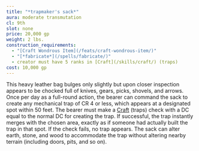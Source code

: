 ```yaml
---
title: "*trapmaker's sack*"
aura: moderate transmutation
cl: 9th
slot: none
price: 20,000 gp
weight: 2 lbs.
construction_requirements:
  - "[Craft Wondrous Item](/feats/craft-wondrous-item/)"
  - "[*fabricate*](/spells/fabricate/)"
  - creator must have 5 ranks in [Craft](/skills/craft/) (traps)
cost: 10,000 gp
---
```


This heavy leather bag bulges only slightly but upon closer inspection appears to be chocked full of knives, gears, picks, shovels, and arrows. Once per day as a full-round action, the bearer can command the sack to create any mechanical trap of CR 4 or less, which appears at a designated spot within 50 feet. The bearer must make a [Craft](/skills/craft/) (traps) check with a DC equal to the normal DC for creating the trap. If successful, the trap instantly merges with the chosen area, exactly as if someone had actually built the trap in that spot. If the check fails, no trap appears. The sack can alter earth, stone, and wood to accommodate the trap without altering nearby terrain (including doors, pits, and so on).

